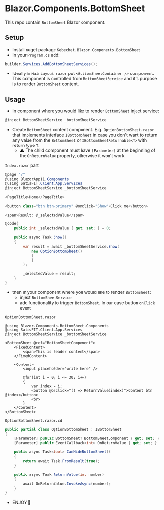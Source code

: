 ﻿# Blazor.Components.BottomSheet

This repo contain `BottomSheet` Blazor component.

## Setup
- Install nuget package `Kebechet.Blazor.Components.BottomSheet`
- In your `Program.cs` add:
```cs
builder.Services.AddBottomSheetServices();
```
- Ideally in `MainLayout.razor` put `<BottomSheetContainer />` component. This component is controlled from `BottomSheetService` and it's purpose is to render `BottomSheet` content.

## Usage
- In component where you would like to render `BottomSheet` inject service:
```cs
@inject BottomSheetService _bottomSheetService
```

- Create `BottomSheet` content component. E.g. `OptionBottomSheet.razor` that implements interface `IBottomSheet` in case you don't want to return any value from the `BottomSheet` or `IBottomSheetReturnable<T>` with return type `T`.
    - ⚠️ The child component must have `[Parameter]` at the beginning of the `OnReturnValue` property, otherwise it won't work.

`Index.razor` part

```cs
@page "/"
@using BlazorApp11.Components
@using SatisFIT.Client.App.Services
@inject BottomSheetService _bottomSheetService

<PageTitle>Home</PageTitle>

<button class="btn btn-primary" @onclick="Show">Click me</button>

<span>Result: @_selectedValue</span>

@code{
    public int _selectedValue { get; set; } = 0;

    public async Task Show()
    {
        var result = await _bottomSheetService.Show(
            new OptionBottomSheet()
            {
            }
        );

        _selectedValue = result;
    }
}
```

- then in your component where you would like to render `BottomSheet`:
  - inject `BottomSheetService `
  - add functionality to trigger `BottomSheet`. In our case button `onClick` event

`OptionBottomSheet.razor`

```
@using Blazor.Components.BottomSheet.Components
@using SatisFIT.Client.App.Services
@inject BottomSheetService _bottomSheetService

<BottomSheet @ref="BottomSheetComponent">
    <FixedContent>
        <span>This is header content</span>
    </FixedContent>

    <Content>
        <input placeholder="write here" />

        @for(int i = 0; i <= 30; i++)
        {
            var index = i;
            <button @onclick="() => ReturnValue(index)">Content btn @index</button>
            <br>
        }
    </Content>
</BottomSheet>
```

`OptionBottomSheet.razor.cd`
```cs
public partial class OptionBottomSheet : IBottomSheet
{
    [Parameter] public BottomSheet? BottomSheetComponent { get; set; }
    [Parameter] public EventCallback<int> OnReturnValue { get; set; }

    public async Task<bool> CanHideBottomSheet()
    {
        return await Task.FromResult(true);
    }

    public async Task ReturnValue(int number)
    {
        await OnReturnValue.InvokeAsync(number);
    }
}
```

- ENJOY 🎉
